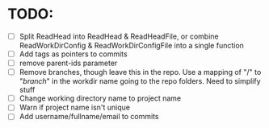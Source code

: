 # TODO:
- [ ] Split ReadHead into ReadHead & ReadHeadFile, or combine ReadWorkDirConfig & ReadWorkDirConfigFile into a single function
- [ ] Add tags as pointers to commits
- [ ] remove parent-ids parameter
- [ ] Remove branches, though leave this in the repo. Use a mapping of "/" to "_branch_" in the workdir name going to the repo folders. Need to simplify stuff 
- [ ] Change working directory name to project name
- [ ] Warn  if project name isn't unique
- [ ] Add username/fullname/email to commits